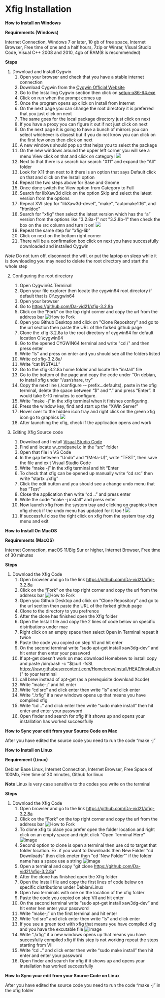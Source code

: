  # Xfig Installation 
**How to Install on Windows**

**Requirements (Windows)**
 
Internet Connection, Windows 7 or later, 10 gb of free space, Internet Browser, Free time of one and a half hours, 7zip or Winrar, Visual Studio Code, Visual C++ 2008 and 2010, 4gb of RAM(8 is recommended)

**Steps**
1. Download and Install Cygwin
    1. Open your browser and check that you have a stable internet connection
    2. Download Cygwin from the [Cygwin Official Website](https://www.cygwin.com "Cygwin")
    3. Go to the Installing Cygwin section then click on [setup-x86-64.exe](https://www.cygwin.com/setup-x86_64.exe "setup-x86-64.exe")
    4. Click on run when the prompt comes up
    5. Once the program opens up click on Install from Internet
    6. On the next page you can change the root directory it is preferred that you just click on next
    7. The same goes for the local package directory just click on next
    8. If you have a proxy you can figure it out if not just click on next
    9. On the next page it is going to have a bunch of mirrors you can select whichever is closest but if you do not know you can click on the first few ones then click on next
    10. A new windows should pop up that helps you to select the package
    11.  On the new windows around the upper left corner you will see a menu View click on that and click on category!
       <img src="https://user-images.githubusercontent.com/82111747/134729912-97fc4ddc-0c92-4c43-912a-3d4a7d266cb0.png">
    12. Next to that there is a search bar search "X11" and expand the "All" folder
    13. Look for X11 then next to it there is an option that says Default click on that and click on the Install option 
    14. Repeat the two steps above for Base and Gnome
    15. Once done switch the View option from Category to Full
    16. Search for libXaw3d click on the option Skip and select the latest version from the options
    17. Repeat XVI step for "libXaw3d-devel", "make", "automake1.16", and "htmldoc"
    19. Search for "xfig" then select the latest version which has the “a” version from the options like "3.2.8a-1" not "3.2.8b-1" then check the box on the src column and turn it on!
       <img src="https://user-images.githubusercontent.com/82111747/134729940-da4ad908-ca59-4135-b0c6-07c27d536388.png">
    19. Repeat the same step for "xfig-lib"
    20. Click on next on the bottom right corner
    21. There will be a confirmation box click on next you have successfully downloaded and installed Cygwin
       
*Note* Do not turn off, disconnect the wifi, or put the laptop on sleep while it is downloading you may need to delete the root directory and start the whole step


2. Configuring the root directory
    1. Open Cygwin64 Terminal
    2. Open your file explorer then locate the cygwin64 root directory if default that is C:\cygwin64   
    3. Open your browser 
    4. Go to https://github.com/Da-vid21/xfig-3.2.8a
    5. Click on the “Fork” on the top right corner and copy the url from the address bar ![How to Fork](https://user-images.githubusercontent.com/82111747/136603785-110c3817-16a8-44b2-827d-8d5e83b115d3.png)
    6. Open you Github Desktop and click on "Clone Repository" and go to the url section then paste the URL of the forked github page
    7. Clone the xfig-3.2.8a to the root directory of cygwin64 for default location C:\cygwin64
    8. Go to the opened CYGWIN64 terminal and write "cd /" and then press enter
    9. Write “ls” and press on enter and you should see all the folders listed
    10. Write cd xfig-3.2.8a/
    11. Write “cat INSTALL”
    12.  Go to the xfig-3.2.8a home folder and locate the “install” file
    13. Go to the bottom of the page and copy the code under “On debian, to install xfig under "/usr/share, try”
    14. Copy the next line (./configure -- prefix...defaults), paste in the xfig terminal, delete the space between “$” and “.” and press “Enter”. It would take 5-10 minutes             to configure.                   
    15. Write “make -j” in the xfig terminal when it finishes configuring.
    16. Press the window key, find and start up the “XWin Server”
    17. Hover over to the hidden icon tray and right click on the green xfig icon go to graphics  <img src="https://user-images.githubusercontent.com/82111747/134729963-eec7c6ab-7faf-44a8-a2a9-deca95ae0119.png">
    18. After launching the xfig, check if the application opens and work


3. Editing Xfig Source code
    1. Download and Install [Visual Studio Code](https://code.visualstudio.com/sha/download?build=stable&os=win32-x64 "VSCodeSetup-x64-1.60.1.exe")
    2. Find and locate w_cmdpanel.c in the “src” folder
    3. Open that file in VS Code
    4. In the gap between “Undo” and “(Meta-U)”, write “TEST”, then save the file and exit Visual Studio Code
    5. Write “make -j” in the xfig terminal and hit “Enter
    6. To check that xfig can be opened up manually write “cd src” then write “startx ./xfig”
    7. Click the edit button and you should see a change undo menu that has “Test”
    8. Close the application then write “cd ..” and press enter
    9. Write the code “make -j install” and press enter
    10. Now launch xfig from the system tray and clicking on graphics then xfig check if the undo menu has updated for it too !
       <img src="https://user-images.githubusercontent.com/82111747/134729997-2bc3f91a-805b-4310-9283-d10f19dca633.png">
    11. If successful close the right click on xfig from the system tray xdg menu and exit

**How to Install On MacOS**
       
**Requirements (MacOS)**

Internet Connection, macOS 11/Big Sur or higher, Internet Browser, Free time of 30 minutes  

**Steps**
1. Download the Xfig Code 
    1. Open browser and go to the link https://github.com/Da-vid21/xfig-3.2.8a
    2. Click on the “Fork” on the top right corner and copy the url from the address bar ![How to Fork](https://user-images.githubusercontent.com/82111747/136603785-110c3817-16a8-44b2-827d-8d5e83b115d3.png)
    3. Open you Github Desktop and click on "Clone Repository" and go to the url section then paste the URL of the forked github page
    4. Clone to the directory to you prefrence
    5. After the clone has finished open the Xfig folder
    6. Open the Install file and copy the 2 lines of code below on specific distributions under mac
    7. Right click on an empty space then select Open in Terminal repeat it twice
    8. Paste the code you copied on step VI and hit enter
    9. On the second terminal write “sudo apt-get install xaw3dg-dev” and hit enter then enter your password
    10. If apt-get doesn't work on mac download Homebrew to install copy and paste /bin/bash -c "$(curl -fsSL https://raw.githubusercontent.com/Homebrew/install/HEAD/install.sh)"  to your terminal 
    11. call brew instead of apt-get (as a prerequisite download Xcode)
    12. Write “make-j” and hit enter
    13. Write “cd src” and click enter then write “ls” and click enter
    14. Write “./xfig” if a new windows opens up that means you have compiled xfig
    15. Write “cd ..” and click enter then write “sudo make install” then hit enter and enter your password
    16. Open finder and search for xfig if it shows up and opens your installation has worked successfully 

**How to Sync your edit from your Source Code on Mac**
 
After you have edited the source code you need to run the code “make -j”

**How to Install on Linux** 

**Requirement (Linux)**

Debian Base Linux, Internet Connection, Internet Browser, Free Space of 100Mb, Free time of 30 minutes, Github for linux 

**Note**
Linux is very case sensitive to the codes you write on the terminal

**Steps**

1. Download the Xfig Code
    1. Open browser and go to the link https://github.com/Da-vid21/xfig-3.2.8a
    2. Click on the “Fork” on the top right corner and copy the url from the address bar ![How to Fork](https://user-images.githubusercontent.com/82111747/136603785-110c3817-16a8-44b2-827d-8d5e83b115d3.png)
    3. To clone xfig to place you prefer open the folder location and right click on an empty space and right click "Open Terminal Here"                                         
![image](https://user-images.githubusercontent.com/82111747/137647109-a22a2cef-0f4d-4cda-ab32-f18b602f4745.png)
    4. Second option to clone is open a terminal then use cd to target that folder location. Ex. if you want to Downloads then New Folder "cd Downloads" then click eneter then "cd 'New Folder'" if the folder name has a space use a string
    ![image](https://user-images.githubusercontent.com/82111747/137647390-e75dd2cb-d5de-4c95-88e3-af8a7abfb76c.png)
    5. Open a terminal and copy "git clone https://github.com/Da-vid21/xfig-3.2.8a"
    6. After the clone has finished open the Xfig folder
    7. Open the Install file and copy the first lines of code below on specific distributions under Debian/Linux
    8. Open two terminals with one on the location of the xfig folder
    9. Paste the code you copied on step VII and hit enter
    10. On the second terminal write “sudo apt-get install xaw3dg-dev” and hit enter hen enter your password
    11. Write “make-j” on the first terminal and hit enter
    12. Write “cd src” and click enter then write “ls” and click enter
    13. If you see a green text with xfig that means you have compiled xfig and you have the excutable file
    ![image](https://user-images.githubusercontent.com/82111747/137647449-764a5d21-549a-45a8-93f2-4c3fe71f09ad.png)
    13. Write “./xfig” if a new windows opens up that means you have succesfully compiled xfig if this step is not working repeat the steps starting from VII
    14. Write “cd ..” and click enter then write “sudo make install” then hit enter and enter your password
    15. Open finder and search for xfig if it shows up and opens your installation has worked successfully 
    

**How to Sync your edit from your Source Code on Linux**
 
After you have edited the source code you need to run the code “make -j” in the xfig folder





